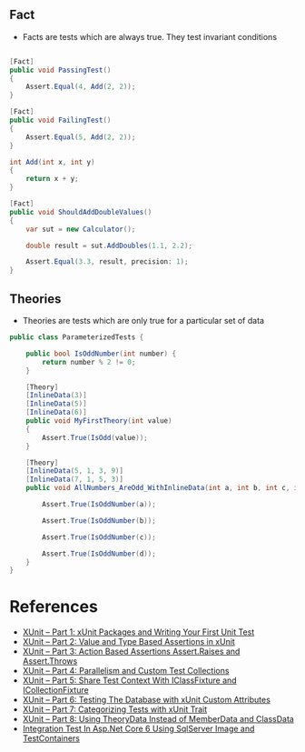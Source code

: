 ## Fact
- Facts are tests which are always true. They test invariant conditions


``` cs

[Fact]
public void PassingTest()
{
    Assert.Equal(4, Add(2, 2));
}

[Fact]
public void FailingTest()
{
    Assert.Equal(5, Add(2, 2));
}

int Add(int x, int y)
{
    return x + y;
}

[Fact] 
public void ShouldAddDoubleValues() 
{ 
    var sut = new Calculator(); 

    double result = sut.AddDoubles(1.1, 2.2); 

    Assert.Equal(3.3, result, precision: 1); 
}
```

## Theories
- Theories are tests which are only true for a particular set of data


``` cs
public class ParameterizedTests { 

    public bool IsOddNumber(int number) { 
        return number % 2 != 0; 
    } 

    [Theory]
    [InlineData(3)]
    [InlineData(5)]
    [InlineData(6)]
    public void MyFirstTheory(int value)
    {
        Assert.True(IsOdd(value));
    }

    [Theory] 
    [InlineData(5, 1, 3, 9)] 
    [InlineData(7, 1, 5, 3)] 
    public void AllNumbers_AreOdd_WithInlineData(int a, int b, int c, int d) { 

        Assert.True(IsOddNumber(a)); 

        Assert.True(IsOddNumber(b)); 

        Assert.True(IsOddNumber(c)); 

        Assert.True(IsOddNumber(d)); 
    }
}
```

# References

- [XUnit – Part 1: xUnit Packages and Writing Your First Unit Test](https://hamidmosalla.com/2020/01/05/xunit-part-1-xunit-packages-and-writing-your-first-unit-test/)  
- [XUnit – Part 2: Value and Type Based Assertions in xUnit](https://hamidmosalla.com/2020/01/12/xunit-part-2-value-and-type-based-assertions-in-xunit/)  
- [XUnit – Part 3: Action Based Assertions Assert.Raises and Assert.Throws](https://hamidmosalla.com/2020/01/20/xunit-part-3-action-based-assertions-assert-raises-and-assert-throws/)  
- [XUnit – Part 4: Parallelism and Custom Test Collections](https://hamidmosalla.com/2020/01/26/xunit-part-4-parallelism-and-custom-test-collections/)  
- [XUnit – Part 5: Share Test Context With IClassFixture and ICollectionFixture](https://hamidmosalla.com/2020/02/02/xunit-part-5-share-test-context-with-iclassfixture-and-icollectionfixture/)  
- [XUnit – Part 6: Testing The Database with xUnit Custom Attributes](https://hamidmosalla.com/2020/02/16/xunit-part-6-testing-the-database-with-xunit-custom-attributes/)  
- [XUnit – Part 7: Categorizing Tests with xUnit Trait](https://hamidmosalla.com/2020/03/01/xunit-part-7-categorizing-tests-with-xunit-trait/)  
- [XUnit – Part 8: Using TheoryData Instead of MemberData and ClassData](https://hamidmosalla.com/2020/04/05/xunit-part-8-using-theorydata-instead-of-memberdata-and-classdata/)  
- [Integration Test In Asp.Net Core 6 Using SqlServer Image and TestContainers](https://hamidmosalla.com/2022/09/10/integration-test-in-asp-net-core-6-using-sqlserver-image-and-testcontainers/)  